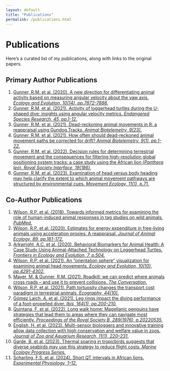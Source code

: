 ```yaml
---
layout: default
title: "Publications"
permalink: /publications.html
---
```


# Publications
Here’s a curated list of my publications, along with links to the original papers.

## Primary Author Publications
1. [Gunner, R.M. et al. (2020). A new direction for differentiating animal activity based on measuring angular velocity about the yaw axis. *Ecology and Evolution, 10(14), pp.7872-7886.*]( https://doi.org/10.1002/ece3.6515)  
2. [Gunner, R.M. et al. (2021). Activity of loggerhead turtles during the U-shaped dive: insights using angular velocity metrics. *Endangered Species Research, 45, pp.1-12.*](https://doi.org/10.3354/esr01125)  
3. [Gunner, R.M. et al. (2021). Dead-reckoning animal movements in R: a reappraisal using Gundog.Tracks. *Animal Biotelemetry, 9(23).*](https://doi.org/10.1186/s40317-021-00245-z)  
4. [Gunner, R.M. et al. (2021). How often should dead-reckoned animal movement paths be corrected for drift? *Animal Biotelemetry, 9(1), pp.1-22.*](https://doi.org/10.1186/s40317-021-00265-9)  
5. [Gunner, R.M. et al. (2022). Decision rules for determining terrestrial movement and the consequences for filtering high-resolution global positioning system tracks: a case study using the African lion (*Panthera leo*). *Royal Society Interface, 19(186).*](https://doi.org/10.1098/rsif.2021.0692)  
6. [Gunner, R.M. et al. (2023). Examination of head versus body heading may help clarify the extent to which animal movement pathways are structured by environmental cues. *Movement Ecology, 11(1), p.71.*](https://doi.org/10.1186/s40462-023-00432-y)  
   
## Co-Author Publications
1.  [Wilson, R.P. et al. (2018). Towards informed metrics for examining the role of human-induced animal responses in tag studies on wild animals. *PubMed.*](https://pubmed.ncbi.nlm.nih.gov/29851254/)  
2. [Wilson, R.P. et al. (2020). Estimates for energy expenditure in free-living animals using acceleration proxies: A reappraisal. *Journal of Animal Ecology, 89, pp.161-172.*](https://besjournals.onlinelibrary.wiley.com/doi/full/10.1111/1365-2656.13040)  
3. [Arkwright, A.C. et al. (2020). Behavioral Biomarkers for Animal Health: A Case Study Using Animal-Attached Technology on Loggerhead Turtles. *Frontiers in Ecology and Evolution, 7, p.504.*](https://doi.org/10.3389/fevo.2019.00504)  
4. [Wilson, R.P. et al. (2021). An “orientation sphere” visualization for examining animal head movements. *Ecology and Evolution, 10(10), pp.4291-4302.*]( https://doi.org/10.1002/ece3.6197)  
5. [Mayer, M. & Gunner, R.M. (2021). Roadkill: we can predict where animals cross roads – and use it to prevent collisions. *The Conversation.*](https://theconversation.com/roadkill-we-can-predict-where-animals-cross-roads-and-use-it-to-prevent-collisions-164001)  
6. [Wilson, R.P. et al. (2021). Path tortuosity changes the transport cost paradigm in terrestrial animals. *Ecography, 44(10).*](https://doi.org/10.1111/ecog.05850)  
7. [Gómez Laich, A. et al. (2021). Leg rings impact the diving performance of a foot-propelled diver. *Ibis, 164(1), pp.200-210.*](https://doi.org/10.1111/ibi.12998)  
8.  [Quintana, F. et al. (2022). Long walk home: Magellanic penguins have strategies that lead them to areas where they can navigate most efficiently. *Proceedings of the Royal Society B, 289(1976), p.20220535.*](https://doi.org/10.1098/rspb.2022.0535)  
9. [English, H. et al. (2023). Multi-sensor biologgers and innovative training allow data collection with high conservation and welfare value in zoos. *Journal of Zoo and Aquarium Research, 11(1), 220–231.*](https://doi.org/10.19227/jzar.v11i1.670)  
10. [Garde, B. et al. (2023). Thermal soaring in tropicbirds suggests that diverse seabirds may use this strategy to reduce flight costs. *Marine Ecology Progress Series.*](https://doi.org/10.3354/meps14410)  
11. [Scharling, F.S. et al. (2024). Short QT intervals in African lions. *Experimental Physiology, 1–12.*](https://doi.org/10.1113/EP092203)  

